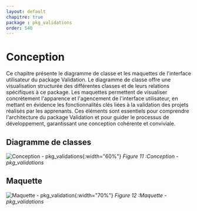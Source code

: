 ```yaml
---
layout: default
chapitre: true
package : pkg_validations
order: 540
---
```

# Conception


Ce chapitre présente le diagramme de classe et les maquettes de l'interface utilisateur du package Validation. Le diagramme de classe offre une visualisation structurée des différentes classes et de leurs relations spécifiques à ce package. Les maquettes permettent de visualiser concrètement l'apparence et l'agencement de l'interface utilisateur, en mettant en évidence les fonctionnalités clés liées à la validation des projets réalisés par les apprenants. Ces éléments sont essentiels pour comprendre l'architecture du package Validation et pour guider le processus de développement, garantissant une conception cohérente et conviviale.

## Diagramme de classes 

![Conception - pkg_validations ](/soli-lms/diagrammes/pkg_validations/classes_pkg_validations.svg){:width="60%"}
*Figure 11 :Conception - pkg_validations*


## Maquette

![Maquette - pkg_validation ](/soli-lms/diagrammes/pkg_validations/){:width="70%"}
*Figure 12 :Maquette - pkg_validations*